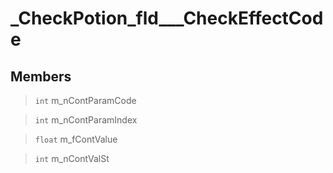 # _CheckPotion_fld___CheckEffectCode
 
## Members
 
> `int` m_nContParamCode
 
> `int` m_nContParamIndex
 
> `float` m_fContValue
 
> `int` m_nContValSt
 
